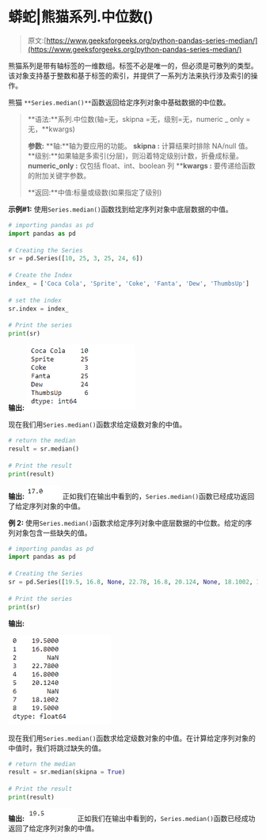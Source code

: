 # 蟒蛇|熊猫系列.中位数()

> 原文:[https://www.geeksforgeeks.org/python-pandas-series-median/](https://www.geeksforgeeks.org/python-pandas-series-median/)

熊猫系列是带有轴标签的一维数组。标签不必是唯一的，但必须是可散列的类型。该对象支持基于整数和基于标签的索引，并提供了一系列方法来执行涉及索引的操作。

熊猫 `**Series.median()**`函数返回给定序列对象中基础数据的中位数。

> **语法:**系列.中位数(轴=无，skipna =无，级别=无，numeric _ only =无，**kwargs)
> 
> **参数:**
> **轴:**轴为要应用的功能。
> **skipna :** 计算结果时排除 NA/null 值。
> **级别:**如果轴是多索引(分层)，则沿着特定级别计数，折叠成标量。
> **numeric_only :** 仅包括 float、int、boolean 列
> ****kwargs :** 要传递给函数的附加关键字参数。
> 
> **返回:**中值:标量或级数(如果指定了级别)

**示例#1:** 使用`Series.median()`函数找到给定序列对象中底层数据的中值。

```py
# importing pandas as pd
import pandas as pd

# Creating the Series
sr = pd.Series([10, 25, 3, 25, 24, 6])

# Create the Index
index_ = ['Coca Cola', 'Sprite', 'Coke', 'Fanta', 'Dew', 'ThumbsUp']

# set the index
sr.index = index_

# Print the series
print(sr)
```

**输出:**
![](img/8fe72b1b35286fd405b16a26124c8342.png)

现在我们用`Series.median()`函数求给定级数对象的中值。

```py
# return the median
result = sr.median()

# Print the result
print(result)
```

**输出:**
![](img/ff40980dd54340b2e21519c327613a11.png)
正如我们在输出中看到的，`Series.median()`函数已经成功返回了给定序列对象的中值。

**例 2:** 使用`Series.median()`函数求给定序列对象中底层数据的中位数。给定的序列对象包含一些缺失的值。

```py
# importing pandas as pd
import pandas as pd

# Creating the Series
sr = pd.Series([19.5, 16.8, None, 22.78, 16.8, 20.124, None, 18.1002, 19.5])

# Print the series
print(sr)
```

**输出:**

![](img/6b220f17b68c4b02f78f526bdf6df4a0.png)

现在我们用`Series.median()`函数求给定级数对象的中值。在计算给定序列对象的中值时，我们将跳过缺失的值。

```py
# return the median
result = sr.median(skipna = True)

# Print the result
print(result)
```

**输出:**
![](img/301ae54e844741ce97eb7deeb6e8deba.png)
正如我们在输出中看到的，`Series.median()`函数已经成功返回了给定序列对象的中值。